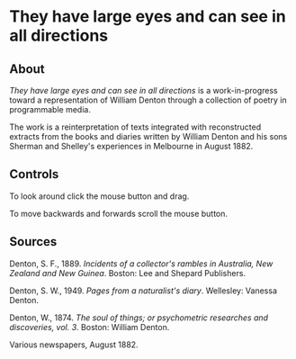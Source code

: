 # They have large eyes and can see in all directions

## About
_They have large eyes and can see in all directions_ is a work-in-progress toward a representation of William Denton through a collection of poetry in programmable media.

The work is a reinterpretation of texts integrated with reconstructed extracts from the books and diaries written by William Denton and his sons Sherman and Shelley's experiences in Melbourne in August 1882.

## Controls
To look around click the mouse button and drag.

To move backwards and forwards scroll the mouse button.

## Sources
Denton, S. F., 1889. _Incidents of a collector's rambles in Australia, New Zealand and New Guinea_. Boston: Lee and Shepard Publishers.

Denton, S. W., 1949. _Pages from a naturalist's diary_. Wellesley: Vanessa Denton.

Denton, W., 1874. _The soul of things; or psychometric researches and discoveries, vol. 3_. Boston: William Denton.

Various newspapers, August 1882.
